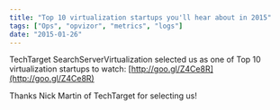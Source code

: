 ```yaml
---
title: "Top 10 virtualization startups you'll hear about in 2015"
tags: ["Ops", "opvizor", "metrics", "logs"]
date: "2015-01-26"
---
```


TechTarget SearchServerVirtualization selected us as one of Top 10 virtualization startups to watch: [http://goo.gl/Z4Ce8R](http://goo.gl/Z4Ce8R)

Thanks Nick Martin of TechTarget for selecting us!
